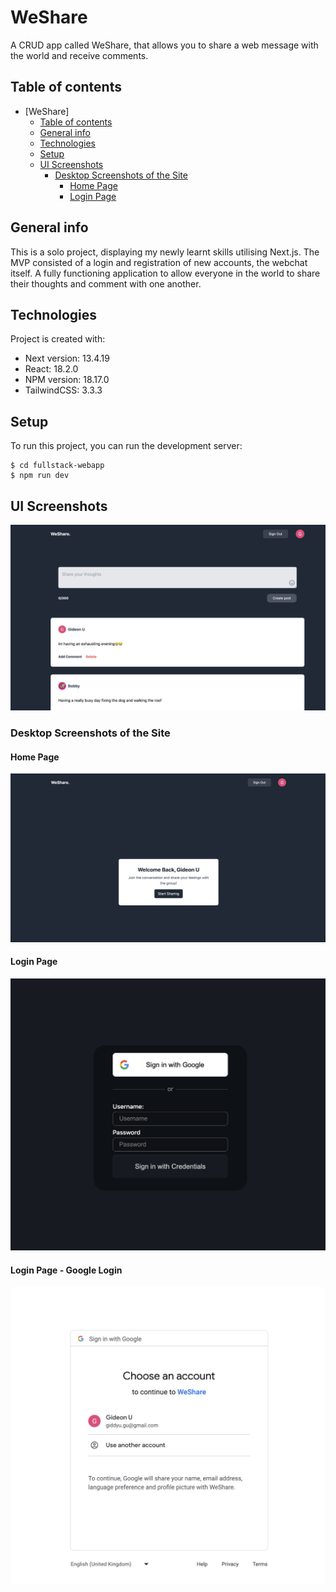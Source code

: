 # WeShare 

A CRUD app called WeShare, that allows you to share a web message with the world and receive comments.

## Table of contents

-   [WeShare]
    -   [Table of contents](#table-of-contents)
    -   [General info](#general-info)
    -   [Technologies](#technologies)
    -   [Setup](#setup)
    -   [UI Screenshots](#ui-screenshots)
        -   [Desktop Screenshots of the Site](#desktop-screenshots-of-the-site)
            -   [Home Page](#home-page)
            -   [Login Page](#login-page)
          

## General info

This is a solo project, displaying my newly learnt skills utilising Next.js. The MVP consisted of a login and registration of new accounts, the webchat itself. A fully functioning application to allow everyone in the world to share their thoughts and comment with one another.

## Technologies

Project is created with:

-   Next version: 13.4.19
-   React: 18.2.0
-   NPM version: 18.17.0
-   TailwindCSS: 3.3.3

## Setup

To run this project, you can run the development server:

```
$ cd fullstack-webapp 
$ npm run dev
```

## UI Screenshots

![WeShare](/app/assets/images/weshare-ui2.png)

### Desktop Screenshots of the Site

#### Home Page

![Home Page](./app/assets/images/weshare-ui.png)

#### Login Page

![Login Page](./app/assets/images/login.png)

#### Login Page - Google Login

![Login Page](./app/assets/images/google-login.png)


